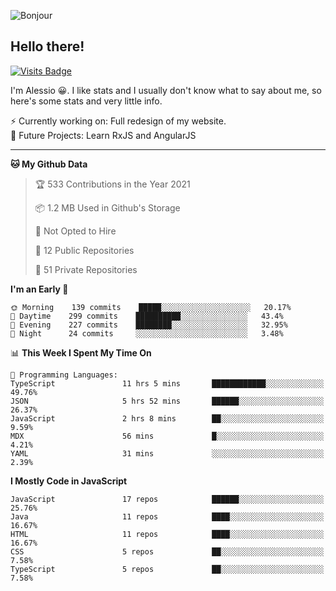 ![Bonjour](https://i.redd.it/ayih4qogh2a51.png)

## Hello there!
[![Visits Badge](https://badges.pufler.dev/visits/PandaSekh/PandaSekh)](https://alessiofranceschi.me)

I'm Alessio 😀. I like stats and I usually don't know what to say about me, so here's some stats and very little info.

⚡ Currently working on: Full redesign of my website.  
🤔 Future Projects: Learn RxJS and AngularJS

---

<!--START_SECTION:waka-->
**🐱 My Github Data** 

> 🏆 533 Contributions in the Year 2021
 > 
> 📦 1.2 MB Used in Github's Storage 
 > 
> 🚫 Not Opted to Hire
 > 
> 📜 12 Public Repositories 
 > 
> 🔑 51 Private Repositories  
 > 
**I'm an Early 🐤** 

```text
🌞 Morning    139 commits    █████░░░░░░░░░░░░░░░░░░░░   20.17% 
🌆 Daytime    299 commits    ██████████░░░░░░░░░░░░░░░   43.4% 
🌃 Evening    227 commits    ████████░░░░░░░░░░░░░░░░░   32.95% 
🌙 Night      24 commits     ░░░░░░░░░░░░░░░░░░░░░░░░░   3.48%

```


📊 **This Week I Spent My Time On** 

```text
💬 Programming Languages: 
TypeScript               11 hrs 5 mins       ████████████░░░░░░░░░░░░░   49.76% 
JSON                     5 hrs 52 mins       ██████░░░░░░░░░░░░░░░░░░░   26.37% 
JavaScript               2 hrs 8 mins        ██░░░░░░░░░░░░░░░░░░░░░░░   9.59% 
MDX                      56 mins             █░░░░░░░░░░░░░░░░░░░░░░░░   4.21% 
YAML                     31 mins             ░░░░░░░░░░░░░░░░░░░░░░░░░   2.39%

```

**I Mostly Code in JavaScript** 

```text
JavaScript               17 repos            ██████░░░░░░░░░░░░░░░░░░░   25.76% 
Java                     11 repos            ████░░░░░░░░░░░░░░░░░░░░░   16.67% 
HTML                     11 repos            ████░░░░░░░░░░░░░░░░░░░░░   16.67% 
CSS                      5 repos             ██░░░░░░░░░░░░░░░░░░░░░░░   7.58% 
TypeScript               5 repos             ██░░░░░░░░░░░░░░░░░░░░░░░   7.58%

```



<!--END_SECTION:waka-->
